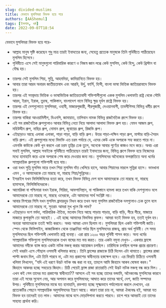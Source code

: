 ```yaml
---
slug: divided-muslims
title: যেভাবে মুসলিমরা বিভক্ত হয়ে পরে
authors: [AAShemul]
tags: [ইসলাম, ধর্ম]
date: 2022-09-07T18:54
---
```


<head>
    <link rel="apple-touch-icon" sizes="57x57" href="/icon/apple-icon-57x57.png" />
    <link rel="apple-touch-icon" sizes="60x60" href="/icon/apple-icon-60x60.png" />
    <link rel="apple-touch-icon" sizes="72x72" href="/icon/apple-icon-72x72.png" />
    <link rel="apple-touch-icon" sizes="76x76" href="/icon/apple-icon-76x76.png" />
    <link rel="apple-touch-icon" sizes="114x114" href="/icon/apple-icon-114x114.png" />
    <link rel="apple-touch-icon" sizes="120x120" href="/icon/apple-icon-120x120.png" />
    <link rel="apple-touch-icon" sizes="144x144" href="/icon/apple-icon-144x144.png" />
    <link rel="apple-touch-icon" sizes="152x152" href="/icon/apple-icon-152x152.png" />
    <link rel="apple-touch-icon" sizes="180x180" href="/icon/apple-icon-180x180.png" />
    <link rel="icon" type="image/png" sizes="192x192"  href="/icon/android-icon-192x192.png" />
    <link rel="icon" type="image/png" sizes="32x32" href="/icon/favicon-32x32.png" />
    <link rel="icon" type="image/png" sizes="96x96" href="/icon/favicon-96x96.png" />
    <link rel="icon" type="image/png" sizes="16x16" href="/icon/favicon-16x16.png" />
    <link rel="manifest" href="/manifest.json" />
    <meta name="msapplication-TileColor" content="#ffffff" />
    <meta name="msapplication-TileImage" content="/icon/ms-icon-144x144.png" />
</head>

যেভাবে মুসলিমরা বিভক্ত হয়ে পরে-
* আল্লাহ মানুষ সৃষ্টি করেছেন শুধু মাত্র তারই ইবাদতের জন্য, সেহেতু প্রত্যেক মানুষকে তিনি পৃথিবীতে পাঠিয়েছেন মুসলিম হিসেবে।
* পৃথিবীতে এসে সেই মানুষগুলো পারিবারিক কারণে ও নিজস্ব জ্ঞান লব্ধে কেউ মুসলিম, কেউ হিন্দু, কেউ খ্রিস্টান বা বৌদ্ধ হয়।
<!--truncate-->

* তারপর সেই মুসলিম শিয়া, সুন্নি, আহমদিয়া, কাদিয়ানিতে বিভক্ত হয়।
* আবার তারা আরব অনারব জাতীয়তাবাদ এবং আরবি, উর্দু, ফার্সি, হিন্দী, বাংলা ভাষা ভিত্তিক জাতিয়রাবাদে বিভক্ত হয়।
* তারপর এই সম্প্রদায় ভিত্তিক ও ভাষাভিত্তিক জাতিয়তাবাদী শক্তিশালীগুলো একক মুসলিম খেলাফতি রাষ্ট্র থেকে সৌদি আরব, ইরান, ইরাক, তুরস্ক, পাকিস্তান, বাংলাদেশ নামে বিভিন্ন ক্ষুদ্র দূর্বল রাষ্ট্রে বিভক্ত হয়।
* তারপর এই দেশগুলোতে মুসলিমরা, ওহাবী, মাজারপূজারী, পীরপূজারী, দেওয়ানবাগী, তাবলীগিসহ বিভিন্ন ধর্মীয় গ্রুপে বিভক্ত হয়।
* তারপর বাকিরা আওয়ামিলীগ, বিএনপি, জামায়াত, তালিবান নামক বিভিন্ন রাজনৈতিক গ্রুপে বিভক্ত হয়।
* এই সব রাজনৈতিক গ্রুপগুলোও আবার বিভিন্ন নেতা নিয়ে আলাদা আলাদা বিভক্ত গ্রুপ হয়। যেমন আজম গ্রুপ, মহিউদ্দীন গ্রুপ, নাছির গ্রুপ, নোমান গ্রুপ, জুবায়ের গ্রুপ, রিজভি গ্রুপ।
* এইছাড়াও আছে এলাকা এলাকা, পাড়া পাড়া, বাড়ি বাড়ি গ্রুপ। উত্তর পাড়া-দক্ষিন পাড়া গ্রুপ, মাস্টার বাড়ি-সৈয়দ বাড়ি গ্রুপ।
  এই গ্রুপগুলোর মধ্যে বিভক্তি এত চরম পর্যায়ে যে, এদের কেউ একে অপরকে সহ্য করতে পারে না। এমনকি কাউকে কেউ খুন করলে এরা চরম তৃপ্তির ঢেক তুলে, অনেকে আবার পূর্ণ্যের কাজও মনে করে। অথচ এরা সবাই মুসলিম, আল্লাহ সবাইকে পৃথিবীতে পাঠিয়েছেন তারই ইবাদতের জন্য, বিভিন্ন গ্রুপে বিভক্ত হয়ে নিজেদের মধ্যে হানাহানি করে একে অপরকে শেষ করে দেওয়ার জন্য নয়।
  মুসলিমদের অনৈক্যের ফলশ্রুতিতে অন্য ধর্মের সাম্প্রদায়িক গ্রুপগুলো শক্তিশালী হয়ে যায়।
* ওরা যখন সুন্নি মুসলিম মারে তখন শিয়া মুসলিম দাঁত খেলিয়ে হাসে, আবার শিয়াদের মারলে সুন্নিরা হাসে। ভাবখানা এমন , ও আমাদেরকে তো মারছে না, মারছে শিয়া/সুন্নিদের।
* ইসরাইল যখন ফিলিস্তিনিদের হত্যা করে, তখন বিভক্ত বিভিন্ন দেশ বলে আমাদেরকে তো মারছে না, মারছে হামাসকে, ফিলিস্তিনিদেরকে।
* আমেরিকা বা পশ্চিমারা যখন ইরাক, সিরিয়া, আফগানিস্থান, বা পাকিস্তানে হামলা করে তখন বাকি দেশগুলোও বলে আমাদেরকে তো মারছে না, মারছে ওদেরকে, এটা আমাদের সার্থ সংশ্লিষ্ট নয়।
* আবার মিশরের সিসি যখন মুসলিম ব্রাদারহুড নিধন করে তখন অন্য মুসলিম রাজনৈতিক দলগুলোও ঢেক তুলে বলে আমাদেরকে তো মারছে না, সুতরাং আমরা মুখ খুলে কি লাভ?
* এইছাড়াও বংশ মর্যদা, পারিবারিক ঐতিহ্য, মতবাদ নিয়ে আছে পাড়ায় পাড়ায়, বাড়ি বাড়ি, পীরে পীরে, মাজারে মাজারে কুপাকুপি তো আছেই।
  .
  এই হচ্ছে আমাদের বিভক্তির কুফল। আমরা যতই বিভক্ত হব, ততই দূর্বল হব। অন্যরা আমাদেরকে ততই ক্ষতি করবে। অথচ আমরা এমন ছিলাম না। মুসলিমরা ছিল একটা শক্তিশালী জাতি। স্পেন থেকে ফিলিপাইন, কাজাকিস্তান থেকে তাঞ্জানিয়া পর্যন্ত ছিল মুসলিমদের রাজত্ব, প্রায় অর্ধ পৃথিবী। সে সময় মুসলিমদের ছিল শক্তিশালী খেলাফতি রাষ্ট্র ব্যবস্থা। এরা প্রায় ১২০০ বছর পৃথিবী শাসন করে। অন্য ধর্মের সাম্প্রদায়িক শক্তিগুলো মুসলিমদেরকে তখন বাঘের মত ভয় করত। তার একটা নমুনা দেখুন-
  .
  একবার ফ্রান্সে আমাদের নবীকে ব্যাঙ্গ করে একটা নাটক মঞ্চস্থ করার আয়োজন চলছিল। চারিদিকে চলছিল ব্যপক প্রচার প্রচারণা। সেই খবরটা এসে পৌছাল ওসমানী খলিফার কাছে। তিনি ফ্রান্সের রাজাকে চিঠি দিলেন এটা থামাতে। ফ্রান্সের রাজা পাল্টা জবাব দিল, এটা তিনি পারবে না, এটা মত প্রকাশের স্বাধীনতায় হস্তক্ষেপ হবে। এর ফিরতি চিঠিতে ওসমানী খলিফা লিখলেন, "যদি এই ধরণে উদ্ভট নাটক বন্ধ করা না হয়, তাহলে আমি জিহাদে আকব ঘোষনা করব।" জিহাদে আকবর হচ্ছে সবচেয়ে জিহাদ। চিঠি পেয়েই ফ্রান্স রাজা রাতারাতি সেই উদ্ভট নাটক মঞ্চস্থ বন্ধ করে দিল।
  .
  এখন কই গেল তাদের মত প্রকাশের স্বাধীনতা?? আসলে এই সব হচ্ছে তাদের ভন্ডামি, অনৈক্যবদ্ধ মুসলিমের কারনে তারা এই সবের সুযোগ নেয়, আর অপমান করে মুসলিমদের; আঘাত করে তাদের স্বার্থে, দেশ, জাতি সম্পদের উপর। পৃথিবীতে মুসলিমদের মাঝে যত হানাহানি, রক্তপাত হচ্ছে সূক্ষ্মভাবে পর্যালোচনা করলে দেখবেন, এর প্রত্যেকটির পেছনে সাম্প্রদায়িক অমুসলিমদের ইন্দ্রণ আছে। কারণ তারা চায় না, আমরা ঐক্যবদ্ধ হই, আমরা যত বিভক্ত হব তাদেরই তত লাভ। আমাদের মাঝে বসে মোড়লিপানা করতে পারবে। চাপে পরে আমরাই তো তাদের সাহায্য প্রার্থনা করি।